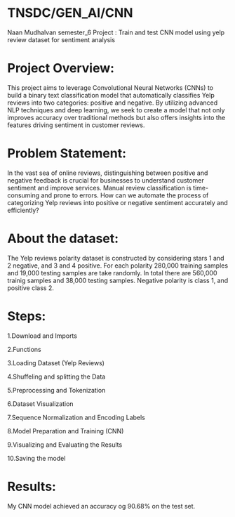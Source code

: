 # TNSDC/GEN_AI/CNN
Naan Mudhalvan semester_6 Project : Train and test CNN model using yelp review dataset for sentiment analysis

# Project Overview:
This project aims to leverage Convolutional Neural Networks (CNNs) to build a binary text classification model that automatically classifies Yelp reviews into two categories: positive and negative. By utilizing advanced NLP techniques and deep learning, we seek to create a model that not only improves accuracy over traditional methods but also offers insights into the features driving sentiment in customer reviews.

# Problem Statement:
In the vast sea of online reviews, distinguishing between positive and negative feedback is crucial for businesses to understand customer sentiment and improve services. Manual review classification is time-consuming and prone to errors. How can we automate the process of categorizing Yelp reviews into positive or negative sentiment accurately and efficiently?

# About the dataset:
The Yelp reviews polarity dataset is constructed by considering stars 1 and 2 negative, and 3 and 4 positive. For each polarity 280,000 training samples and 19,000 testing samples are take randomly. In total there are 560,000 trainig samples and 38,000 testing samples. Negative polarity is class 1, and positive class 2.

# Steps:

1.Download and Imports

2.Functions

3.Loading Dataset (Yelp Reviews)

4.Shuffeling and splitting the Data

5.Preprocessing and Tokenization

6.Dataset Visualization

7.Sequence Normalization and Encoding Labels

8.Model Preparation and Training (CNN)

9.Visualizing and Evaluating the Results

10.Saving the model

# Results:

My CNN model achieved an accuracy og 90.68% on the test set.




